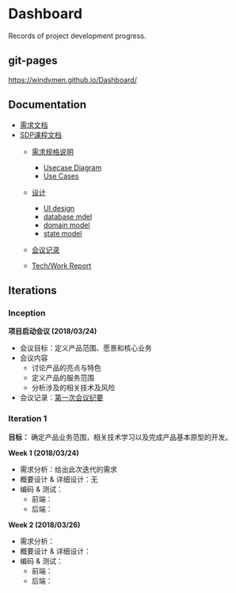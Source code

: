 # Dashboard
Records of project development progress.

## git-pages
https://windymen.github.io/Dashboard/

## Documentation

- [需求文档](https://github.com/WindyMen/Dashboard/blob/gh-pages/doc/backlog.md)
- [SDP课程文档](https://github.com/WindyMen/Dashboard/tree/gh-pages/doc/course-SDP)    
    - [需求规格说明]()
        - [Usecase Diagram](https://github.com/WindyMen/Dashboard/blob/master/doc/course-SDP/usecase_diagram.png)
        - [Use Cases]()    
    - [设计]()       
        - [UI  design]() 
        - [database mdel](https://github.com/WindyMen/Dashboard/tree/master/doc/dataBase)
        - [domain model](https://github.com/WindyMen/Dashboard/blob/master/doc/course-SDP/rentRoomDomain.PNG)
        - [state model](https://github.com/WindyMen/Dashboard/blob/master/doc/course-SDP/rentOrderState.PNG)
        
    - [会议记录](https://github.com/WindyMen/Dashboard/tree/master/doc/meet_recording)
    - [Tech/Work Report](https://github.com/WindyMen/Dashboard/tree/master/doc/Tech%20Report)

## Iterations

### Inception

**项目启动会议 (2018/03/24)**
- 会议目标：定义产品范围、愿景和核心业务
- 会议内容
  - 讨论产品的亮点与特色
  - 定义产品的服务范围
  - 分析涉及的相关技术及风险
- 会议记录：[第一次会议纪要](https://github.com/WindyMen/Dashboard/blob/gh-pages/doc/meet_recording/%E9%A1%B9%E7%9B%AE%E5%90%AF%E5%8A%A8%E4%BC%9A%E8%AE%AE.md)
 

### Iteration 1

**目标：** 确定产品业务范围，相关技术学习以及完成产品基本原型的开发。


**Week 1 (2018/03/24)**
- 需求分析：给出此次迭代的需求
- 概要设计 & 详细设计：无
- 编码 & 测试：
  - 前端：
  - 后端：

**Week 2 (2018/03/26)**
- 需求分析：
- 概要设计 & 详细设计：
- 编码 & 测试：
  - 前端：
  - 后端：
